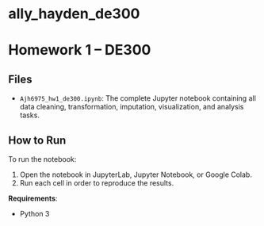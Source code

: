# ally_hayden_de300
# Homework 1 – DE300

## Files

- `Ajh6975_hw1_de300.ipynb`: The complete Jupyter notebook containing all data cleaning, transformation, imputation, visualization, and analysis tasks.

## How to Run

To run the notebook:
1. Open the notebook in JupyterLab, Jupyter Notebook, or Google Colab.
2. Run each cell in order to reproduce the results.

**Requirements**:
- Python 3
